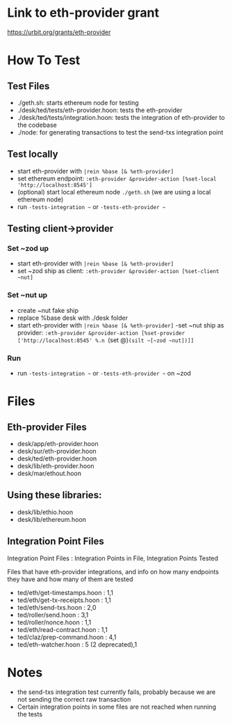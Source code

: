 # Link to eth-provider grant
https://urbit.org/grants/eth-provider

# How To Test

## Test Files
- ./geth.sh: starts ethereum node for testing
- ./desk/ted/tests/eth-provider.hoon: tests the eth-provider
- ./desk/ted/tests/integration.hoon: tests the integration of eth-provider to the codebase
- ./node: for generating transactions to test the send-txs integration point

## Test locally
- start eth-provider with `|rein %base [& %eth-provider]`
- set ethereum endpoint: `:eth-provider &provider-action [%set-local 'http://localhost:8545']`
- (optional) start local ethereum node `./geth.sh` (we are using a local ethereum node)
- run `-tests-integration ~` or `-tests-eth-provider ~`

## Testing client->provider

### Set ~zod up
- start eth-provider with `|rein %base [& %eth-provider]`
- set ~zod ship as client: `:eth-provider &provider-action [%set-client ~nut]`

### Set ~nut up
- create ~nut fake ship
- replace %base desk with ./desk folder
- start eth-provider with `|rein %base [& %eth-provider]`
-set ~nut ship as provider: `:eth-provider &provider-action [%set-provider ['http://localhost:8545' %.n `(set @)`(silt ~[~zod ~nut])]]`

### Run
- run `-tests-integration ~` or `-tests-eth-provider ~` on ~zod

# Files

## Eth-provider Files
- desk/app/eth-provider.hoon
- desk/sur/eth-provider.hoon
- desk/ted/eth-provider.hoon
- desk/lib/eth-provider.hoon
- desk/mar/ethout.hoon

## Using these libraries:
- desk/lib/ethio.hoon
- desk/lib/ethereum.hoon

## Integration Point Files

Integration Point Files : Integration Points in File, Integration Points Tested

Files that have eth-provider integrations, and info on how many endpoints they have and how many of them are tested

- ted/eth/get-timestamps.hoon : 1,1
- ted/eth/get-tx-receipts.hoon : 1,1
- ted/eth/send-txs.hoon : 2,0
- ted/roller/send.hoon : 3,1
- ted/roller/nonce.hoon : 1,1
- ted/eth/read-contract.hoon : 1,1
- ted/claz/prep-command.hoon : 4,1
- ted/eth-watcher.hoon : 5 (2 deprecated),1

# Notes
- the send-txs integration test currently fails, probably because we are not sending the correct raw transaction 
- Certain integration points in some files are not reached when running the tests
